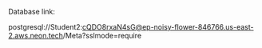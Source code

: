 Database link:

postgresql://Student2:cQDO8rxaN4sG@ep-noisy-flower-846766.us-east-2.aws.neon.tech/Meta?sslmode=require
